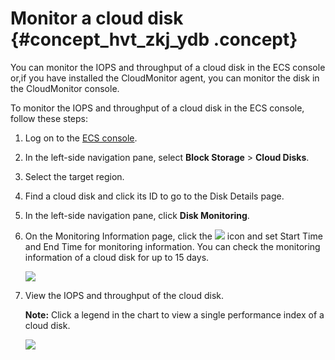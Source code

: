 # Monitor a cloud disk {#concept_hvt_zkj_ydb .concept}

You can monitor the IOPS and throughput of a cloud disk in the ECS console or,if you have installed the CloudMonitor agent, you can monitor the disk in the CloudMonitor console.

To monitor the IOPS and throughput of a cloud disk in the ECS console, follow these steps:

1.  Log on to the [ECS console](https://partners-intl.console.aliyun.com/#/ecs).
2.  In the left-side navigation pane, select **Block Storage** \> **Cloud Disks**.
3.  Select the target region.
4.  Find a cloud disk and click its ID to go to the Disk Details page.
5.  In the left-side navigation pane, click **Disk Monitoring**.
6.  On the Monitoring Information page, click the ![](http://static-aliyun-doc.oss-cn-hangzhou.aliyuncs.com/assets/img/9684/15414319005521_en-US.png) icon and set Start Time and End Time for monitoring information. You can check the monitoring information of a cloud disk for up to 15 days.

    ![](http://static-aliyun-doc.oss-cn-hangzhou.aliyuncs.com/assets/img/9684/15414319005519_en-US.png)

7.  View the IOPS and throughput of the cloud disk.

    **Note:** Click a legend in the chart to view a single performance index of a cloud disk.

    ![](http://static-aliyun-doc.oss-cn-hangzhou.aliyuncs.com/assets/img/9684/15414319005520_en-US.png)


